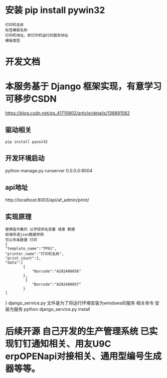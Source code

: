 # 安装 pip install pywin32
    打印机名称 
    标签模板名称
    打印机地址，即打印机运行的服务地址
    模板类型
# 开发文档
# 本服务基于 Django 框架实现，有意学习可移步CSDN
https://blog.csdn.net/qq_41710802/article/details/138891582
## 驱动相关
    pip install pywin32
## 开发环境启动
python manage.py runserver 0.0.0.0:8004
## api地址
http://localhost:8003/api/af_admin/print/
## 实现原理
    替换指令集的 以字段命名变量 或者 数据
    前端传递json数据举例
    可以多条数据 打印
    {
    "template_name":"TP01",
    "printer_name":"打印机名称",
    "print_count":1,
    "data":[
            {
                "Barcode":"A202408056"
            },
             {
                "Barcode":"A202408057"
            }
    ]
}
django_service.py 文件是为了将运行环境安装为windows的服务
相关命令
安装为服务
python django_service.py install
# 后续开源 自己开发的生产管理系统   已实现钉钉通知相关、用友U9C erpOPENapi对接相关、通用型编号生成器等等。
